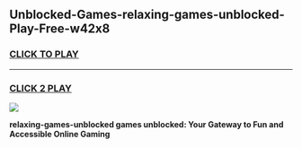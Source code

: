 
## Unblocked-Games-relaxing-games-unblocked-Play-Free-w42x8
<h3>
<a href="https://premium76.site?title=relaxing-games-unblocked&ref=10A">CLICK TO PLAY</a></h3>
<hr>

<h3>
<a href="https://premium76.site?title=relaxing-games-unblocked&ref=10A">CLICK 2 PLAY</a>
  
</h3>

<a href="https://premium76.site?title=relaxing-games-unblocked&ref=10A"><img src="https://clearcache.store/games.png"></a>


**relaxing-games-unblocked games unblocked: Your Gateway to Fun and Accessible Online Gaming**
